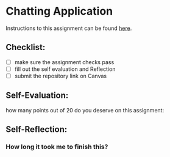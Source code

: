 Chatting Application
=====================
Instructions to this assignment can be found [here](https://it3049c.github.io/docs/labs/we-message).

## Checklist:
- [ ] make sure the assignment checks pass
- [ ] fill out the self evaluation and Reflection
- [ ] submit the repository link on Canvas

## Self-Evaluation:

how many points out of 20 do you deserve on this assignment:

## Self-Reflection:

### How long it took me to finish this?
